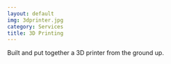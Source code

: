```yaml
---
layout: default
img: 3dprinter.jpg
category: Services
title: 3D Printing
---
```

Built and put together a 3D printer from the ground up.
